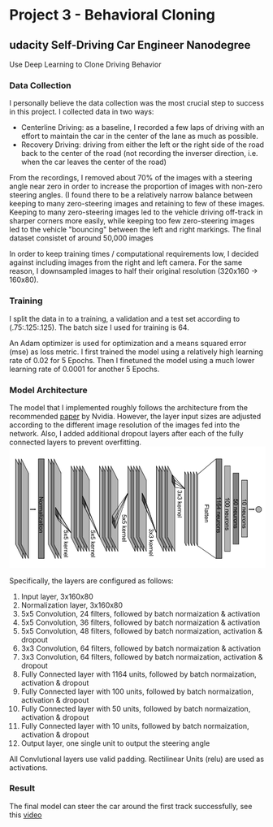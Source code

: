 # Project 3 - Behavioral Cloning

## udacity Self-Driving Car Engineer Nanodegree
Use Deep Learning to Clone Driving Behavior

### Data Collection

I personally believe the data collection was the most crucial step to success in this project.
I collected data in two ways:

- Centerline Driving: as a baseline, I recorded a few laps of driving with an effort to maintain the car in the center of the lane as much as possible.
- Recovery Driving: driving from either the left or the right side of the road back to the center of the road (not recording the inverser direction, i.e. when the car leaves the center of the road)

From the recordings, I removed about 70% of the images with a steering angle near zero in order to increase the proportion of images with non-zero steering angles. (I found there to be a relatively narrow balance between keeping to many zero-steering images and retaining to few of these images. Keeping to many zero-steering images led to the vehicle driving off-track in sharper corners more easily, while keeping too few zero-steering images led to the vehicle "bouncing" between the left and right markings. The final dataset consistet of around 50,000 images

In order to keep training times / computational requirements low, I decided against including images from the right and left camera. For the same reason, I downsampled images to half their original resolution (320x160 -> 160x80).

### Training

I split the data in to a training, a validation and a test set according to (.75:.125:.125).
The batch size I used for training is 64.

An Adam optimizer is used for optimization and a means squared error (mse) as loss metric.
I first trained the model using a relatively high learning rate of 0.02 for 5 Epochs.
Then I finetuned the model using a much lower learning rate of 0.0001 for another 5 Epochs.

### Model Architecture

The model that I implemented roughly follows the architecture from the recommended [paper](http://images.nvidia.com/content/tegra/automotive/images/2016/solutions/pdf/end-to-end-dl-using-px.pdf) by Nvidia. However, the layer input sizes are adjusted according to the different image resolution of the images fed into the network. Also, I added additional dropout layers after each of the fully connected layers to prevent overfitting.
<img src="https://github.com/johannesdeselaers/CarND-Behavioral-Cloning/blob/master/images/architecture.png" width="600">

Specifically, the layers are configured as follows:

1. Input layer, 3x160x80
2. Normalization layer, 3x160x80
3. 5x5 Convolution, 24 filters, followed by batch normaization & activation
4. 5x5 Convolution, 36 filters, followed by batch normaization & activation
5. 5x5 Convolution, 48 filters, followed by batch normaization, activation & dropout
6. 3x3 Convolution, 64 filters, followed by batch normaization & activation
7. 3x3 Convolution, 64 filters, followed by batch normaization, activation & dropout
8. Fully Connected layer with 1164 units, followed by batch normaization, activation & dropout
9. Fully Connected layer with 100 units, followed by batch normaization, activation & dropout
10. Fully Connected layer with 50 units, followed by batch normaization, activation & dropout
11. Fully Connected layer with 10 units, followed by batch normaization, activation & dropout
12. Output layer, one single unit to output the steering angle

All Convlutional layers use valid padding. Rectilinear Units (relu) are used as activations.

###  Result

The final model can steer the car around the first track successfully, see this [video](https://youtu.be/SET69LtT2f8)
